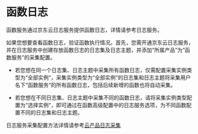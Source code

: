 
# 函数日志

函数服务通过京东云日志服务提供函数日志，详情请参考日志服务。



如果您想要查看函数日志，验证函数执行情况。首先，您需开通京东云日志服务，并在日志服务中创建存放函数日志的日志集及日志主题，并添加“所属产品”为“函数服务”的采集配置。

* 若您想在同一个日志集、日志主题中采集所有函数日志，仅需配置采集实例类型为“全部实例“，采集实例类型为“全部实例”的日志集和日志主题将采集用户名下“函数服务“的所有函数日志，包括后续新增的函数也将自动采集。

* 若您想在不同日志集、日志主题中采集不同的函数日志，请将采集实例类型配置为“选择实例“，即可通过在函数高级配置中的日志服务选项，为不同函数配置不同的日志集和日志主题。

日志服务采集配置方法详情请参考[云产品日志采集](https://docs.jdcloud.com/cn/logservice/cloudresource)
